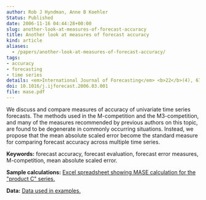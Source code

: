 ```yaml
---
author: Rob J Hyndman, Anne B Koehler
Status: Published
date: 2006-11-16 04:44:28+00:00
slug: another-look-at-measures-of-forecast-accuracy
title: Another look at measures of forecast accuracy
kind: article
aliases:
  - /papers/another-look-at-measures-of-forecast-accuracy/
tags:
- accuracy
- forecasting
- time series
details: <em>International Journal of Forecasting</em> <b>22</b>(4), 679-688
doi: 10.1016/j.ijforecast.2006.03.001
file: mase.pdf
---
```


We discuss and compare measures of accuracy of univariate time series forecasts. The methods used in the M-competition and the M3-competition, and many of the measures recommended by previous authors on this topic, are found to be degenerate in commonly occurring situations. Instead, we propose that the mean absolute scaled error become the standard measure for comparing forecast accuracy across multiple time series.

**Keywords:** forecast accuracy, forecast evaluation, forecast error measures, M-competition, mean absolute scaled error.

**Sample calculations:** [Excel spreadsheet showing MASE calculation for the "product C" series.](https://robjhyndman.com/files/MASE.xls)

**Data:** [Data used in examples.](https://robjhyndman.com/files/HKdata.xls)
